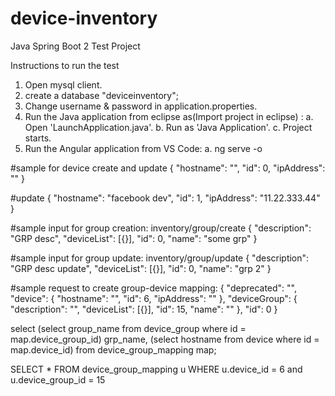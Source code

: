 # device-inventory
Java Spring Boot 2 Test Project


Instructions to run the test
1. Open mysql client.
2. create a database "deviceinventory";
3. Change username & password in application.properties.
4. Run the Java application from eclipse as(Import project in eclipse) :
	a. Open 'LaunchApplication.java'.
	b. Run as 'Java Application'.
	c. Project starts.
5. Run the Angular application from VS Code:
	a. ng serve -o	

#sample for device create and update
{
  "hostname": "",
  "id": 0,
  "ipAddress": ""
}

#update
{
  "hostname": "facebook dev",
  "id": 1,
  "ipAddress": "11.22.333.44"
}


#sample input for group creation: inventory/group/create
{
  "description": "GRP desc",
  "deviceList": [{}],
  "id": 0,
  "name": "some grp"
}

#sample input for group update: inventory/group/update
{
  "description": "GRP desc update",
  "deviceList": [{}],
  "id": 0,
  "name": "grp 2"
}

#sample request to create group-device mapping:
{
  "deprecated": "",
  "device": {
		"hostname": "",
		"id": 6,
		"ipAddress": ""
  },
  "deviceGroup": {
		"description": "",
		"deviceList": [{}],
		"id": 15,
		"name": ""
  },
  "id": 0
}

select (select group_name from device_group where id = map.device_group_id) grp_name,
  (select hostname from device where id = map.device_id)
   from device_group_mapping map;
   
   SELECT * FROM device_group_mapping u WHERE u.device_id = 6 and u.device_group_id = 15
